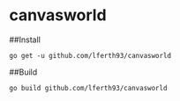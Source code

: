 # canvasworld

##Install
````
go get -u github.com/lferth93/canvasworld
````

##Build
````
go build github.com/lferth93/canvasworld
````

